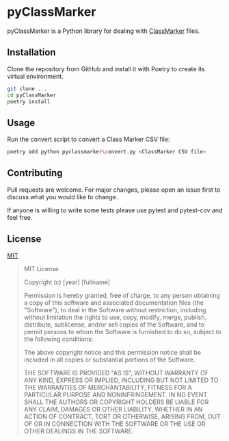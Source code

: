 # pyClassMarker

pyClassMarker is a Python library for dealing with [ClassMarker](https://www.classmarker.com/)
files.

## Installation

Clone the repository from GitHub and install it with Poetry to create its virtual environment.

```bash
git clone ...
cd pyClassMarker
poetry install
```

## Usage

Run the convert script to convert a Class Marker CSV file:

```bash
poetry add python pyclassmarker\convert.py <ClassMarker CSV file>
```

## Contributing

Pull requests are welcome. For major changes, please open an issue first
to discuss what you would like to change.

If anyone is willing to write some tests please use pytest and pytest-cov and feel free.

## License

[MIT](https://choosealicense.com/licenses/mit/)


>MIT License
>
>Copyright (c) [year] [fullname]
>
>Permission is hereby granted, free of charge, to any person obtaining a copy
>of this software and associated documentation files (the "Software"), to deal
>in the Software without restriction, including without limitation the rights
>to use, copy, modify, merge, publish, distribute, sublicense, and/or sell
>copies of the Software, and to permit persons to whom the Software is
>furnished to do so, subject to the following conditions:
>
>The above copyright notice and this permission notice shall be included in all
>copies or substantial portions of the Software.
>
>THE SOFTWARE IS PROVIDED "AS IS", WITHOUT WARRANTY OF ANY KIND, EXPRESS OR
>IMPLIED, INCLUDING BUT NOT LIMITED TO THE WARRANTIES OF MERCHANTABILITY,
>FITNESS FOR A PARTICULAR PURPOSE AND NONINFRINGEMENT. IN NO EVENT SHALL THE
>AUTHORS OR COPYRIGHT HOLDERS BE LIABLE FOR ANY CLAIM, DAMAGES OR OTHER
>LIABILITY, WHETHER IN AN ACTION OF CONTRACT, TORT OR OTHERWISE, ARISING FROM,
>OUT OF OR IN CONNECTION WITH THE SOFTWARE OR THE USE OR OTHER DEALINGS IN THE
>SOFTWARE.